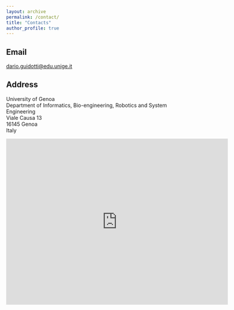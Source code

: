 ```yaml
---
layout: archive
permalink: /contact/
title: "Contacts"
author_profile: true
---
```


## Email

dario.guidotti@edu.unige.it

## Address
University of Genoa <br/>
Department of Informatics, Bio-engineering, Robotics and System Engineering <br/>
Viale Causa 13 <br/>
16145 Genoa <br/>
Italy

<iframe src="https://www.google.com/maps/embed?pb=!1m18!1m12!1m3!1d2850.530425289117!2d8.958375315531878!3d44.40176021172093!2m3!1f0!2f0!3f0!3m2!1i1024!2i768!4f13.1!3m3!1m2!1s0x12d343a3a051e717%3A0x1207fced37146fd0!2sViale%20Francesco%20Causa%2C%2013%2C%2016145%20Genova%20GE!5e0!3m2!1sen!2sit!4v1593000592228!5m2!1sen!2sit" width="600" height="450" frameborder="0" style="border:0;" allowfullscreen="" aria-hidden="false" tabindex="0"></iframe>


